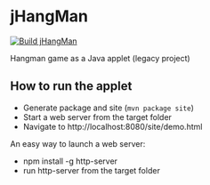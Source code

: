 # jHangMan

[![Build jHangMan](https://github.com/ngeor/kamino/actions/workflows/build-gui-jHangMan.yml/badge.svg)](https://github.com/ngeor/kamino/actions/workflows/build-gui-jHangMan.yml)

Hangman game as a Java applet (legacy project)

## How to run the applet

- Generate package and site (`mvn package site`)
- Start a web server from the target folder
- Navigate to http://localhost:8080/site/demo.html

An easy way to launch a web server:

- npm install -g http-server
- run http-server from the target folder

